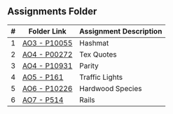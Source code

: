 ##  Assignments Folder  

|   #   | Folder Link | Assignment Description |
| :---: | ----------- | ---------------------- |
|   1   |     [AO3 - P10055](https://github.com/blakeGauna/4483-Prog-Tech/tree/main/Assignments/P10055)        |         Hashmat               |
|   2   |     [AO4 - P00272](https://github.com/blakeGauna/4483-Prog-Tech/tree/main/Assignments/P00272)        |         Tex Quotes            |
|   3   |     [AO4 - P10931](https://github.com/blakeGauna/4483-Prog-Tech/tree/main/Assignments/P10931)        |         Parity            |
|   4   |     [AO5 - P161](https://github.com/blakeGauna/4483-Prog-Tech/tree/main/Assignments/P161)        |         Traffic Lights            |
|   5   |     [AO6 - P10226](https://github.com/blakeGauna/4483-Prog-Tech/tree/main/Assignments/P10226)        |        Hardwood Species           |
|   6   |     [AO7 - P514](https://github.com/blakeGauna/4483-Prog-Tech/tree/main/Assignments/P10226)        |        Rails           |

